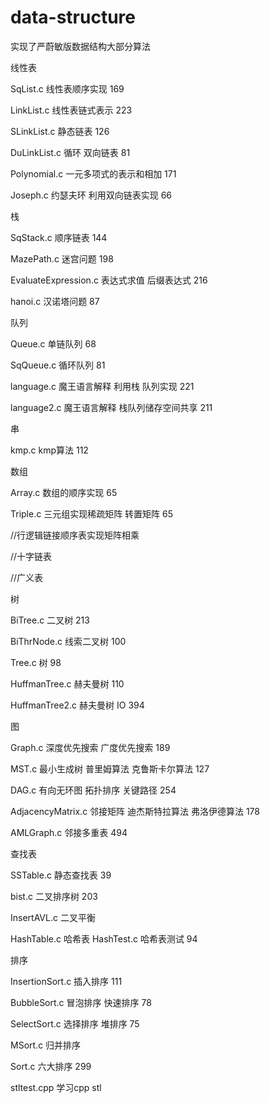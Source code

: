 # data-structure
实现了严蔚敏版数据结构大部分算法

线性表

SqList.c 线性表顺序实现 169

LinkList.c 线性表链式表示 223

SLinkList.c 静态链表  126

DuLinkList.c 循环 双向链表 81

Polynomial.c 一元多项式的表示和相加 171

Joseph.c 约瑟夫环 利用双向链表实现 66

栈

SqStack.c 顺序链表 144

MazePath.c 迷宫问题 198

EvaluateExpression.c 表达式求值 后缀表达式 216

hanoi.c 汉诺塔问题 87

队列

Queue.c 单链队列 68

SqQueue.c 循环队列 81

language.c 魔王语言解释 利用栈 队列实现 221

language2.c 魔王语言解释 栈队列储存空间共享 211

串

kmp.c kmp算法 112

数组

Array.c 数组的顺序实现 65

Triple.c 三元组实现稀疏矩阵 转置矩阵 65

//行逻辑链接顺序表实现矩阵相乘

//十字链表

//广义表

树

BiTree.c 二叉树 213

BiThrNode.c 线索二叉树 100

Tree.c 树 98

HuffmanTree.c 赫夫曼树 110

HuffmanTree2.c 赫夫曼树 IO 394

图

Graph.c 深度优先搜索 广度优先搜索 189

MST.c 最小生成树 普里姆算法 克鲁斯卡尔算法 127

DAG.c 有向无环图 拓扑排序 关键路径 254

AdjacencyMatrix.c 邻接矩阵 迪杰斯特拉算法 弗洛伊德算法 178

AMLGraph.c 邻接多重表 494

查找表

SSTable.c 静态查找表 39

bist.c 二叉排序树 203

InsertAVL.c 二叉平衡 

HashTable.c 哈希表 HashTest.c 哈希表测试 94

排序

InsertionSort.c 插入排序 111

BubbleSort.c 冒泡排序 快速排序 78

SelectSort.c 选择排序 堆排序 75

MSort.c 归并排序

Sort.c 六大排序 299

stltest.cpp 学习cpp stl
